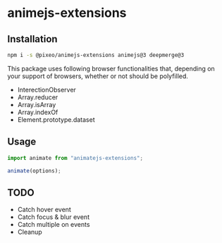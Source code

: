 # animejs-extensions

## Installation
```bash
npm i -s @pixeo/animejs-extensions animejs@3 deepmerge@3
```

This package uses following browser functionalities that, depending on your support of browsers, whether or not should be polyfilled.
- InterectionObserver
- Array.reducer
- Array.isArray
- Array.indexOf
- Element.prototype.dataset

## Usage
```js
import animate from "animatejs-extensions";

animate(options);
```

## TODO
- Catch hover event
- Catch focus & blur event
- Catch multiple on events
- Cleanup
